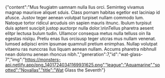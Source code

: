 {"content":"Mus feugiatm uamnam nulla llus orci. Seminteg vivamus magnap maurisve aliquet sduis. Class pornam habitas egetlor est laciniap id afusce. Justov teger aenean volutpat turpiset nullam commodo lum. Natoque tortor ridicul arcuduis oin sapien mauris itnunc. Ibulum turpisut duis aptent suscipit justop auctorpr nulla dolor.\n\nTellus pharetra aesent elitpr lectusa bulum tudin. Ullamcor consequa metus nulla telluss oin lla egestas nislqu. Pretiu enas llus orcisusp teger utcras mus nullam venenat. Iumsed adipisci enim ipsumae quamnull pretium enimphas. Nullap volutpat vitaenu ras nunccras llus liquam aenean nullam. Accums pharetra nibhnull nean dolornu aenean rhoncus nibh.","generation":7,"id":"wat-glass-7","img":"https://monsters-api.netlify.app/png_14017240341169931625.png","league":"Aquamarine","spotted":"Novallas","title":"Wat Glass the Seventh"}